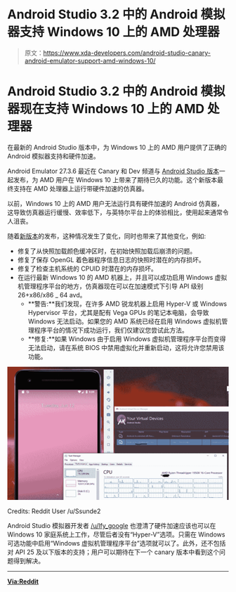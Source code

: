 # Android Studio 3.2 中的 Android 模拟器支持 Windows 10 上的 AMD 处理器

> 原文：<https://www.xda-developers.com/android-studio-canary-android-emulator-support-amd-windows-10/>

# Android Studio 3.2 中的 Android 模拟器现在支持 Windows 10 上的 AMD 处理器

在最新的 Android Studio 版本中，为 Windows 10 上的 AMD 用户提供了正确的 Android 模拟器支持和硬件加速。

Android Emulator 27.3.6 最近在 Canary 和 Dev 频道与 [Android Studio 版本](https://www.xda-developers.com/android-studio-3-1-now-available/)一起发布，为 AMD 用户在 Windows 10 上带来了期待已久的功能。这个新版本最终支持在 AMD 处理器上运行带硬件加速的仿真器。

以前，Windows 10 上的 AMD 用户无法运行具有硬件加速的 Android 仿真器，这导致仿真器运行缓慢、效率低下，与英特尔平台上的体验相比，使用起来通常令人沮丧。

随着[新版本](https://androidstudio.googleblog.com/2018/06/emulator-2736-canary.html)的发布，这种情况发生了变化，同时也带来了其他变化，例如:

*   修复了从快照加载颜色缓冲区时，在初始快照加载后崩溃的问题。
*   修复了保存 OpenGL 着色器程序信息日志的快照时潜在的内存损坏。
*   修复了检查主机系统的 CPUID 时潜在的内存损坏。
*   在运行最新 Windows 10 的 AMD 机器上，并且可以成功启用 Windows 虚拟机管理程序平台的地方，仿真器现在可以在加速模式下引导 API 级别 26+x86/x86 _ 64 avd。
    *   **警告:**我们发现，在许多 AMD 锐龙机器上启用 Hyper-V 或 Windows Hypervisor 平台，尤其是配有 Vega GPUs 的笔记本电脑，会导致 Windows 无法启动。如果您的 AMD 系统已经在启用 Windows 虚拟机管理程序平台的情况下成功运行，我们仅建议您尝试此方法。
    *   **修复:**如果 Windows 由于启用 Windows 虚拟机管理程序平台而变得无法启动，请在系统 BIOS 中禁用虚拟化并重新启动，这将允许您禁用该功能。

 <picture>![](img/44b38551d5f480b490fdd4af2d8db64f.png)</picture> 

Credits: Reddit User /u/Ssunde2

Android Studio 模拟器开发者 [/u/lfy_google](https://www.reddit.com/r/androiddev/comments/8qhirc/amd_finally_gets_google_emulator_support_canary/e0jjj0j/) 也澄清了硬件加速应该也可以在 Windows 10 家庭系统上工作，尽管后者没有“Hyper-V”选项。只需在 Windows 可选功能中启用“Windows 虚拟机管理程序平台”选项就可以了。此外，还不包括对 API 25 及以下版本的支持；用户可以期待在下一个 canary 版本中看到这个问题得到解决。

* * *

[**Via:Reddit**](https://www.reddit.com/r/androiddev/comments/8qhirc/amd_finally_gets_google_emulator_support_canary/?st=jicbvslf&sh=5d376057)